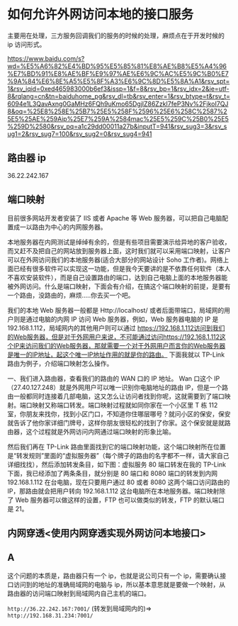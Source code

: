 # 如何允许外网访问本地的接口服务

主要用在处理，三方服务回调我们的服务的时候的处理，麻烦点在于开发时候的 ip 访问形式。

<https://www.baidu.com/s?wd=%E5%A6%82%E4%BD%95%E5%85%81%E8%AE%B8%E5%A4%96%E7%BD%91%E8%AE%BF%E9%97%AE%E6%9C%AC%E5%9C%B0%E7%9A%84%E6%8E%A5%E5%8F%A3%E6%9C%8D%E5%8A%A1&rsv_spt=1&rsv_iqid=0xed465983000b6ef3&issp=1&f=8&rsv_bp=1&rsv_idx=2&ie=utf-8&rqlang=cn&tn=baiduhome_pg&rsv_dl=tb&rsv_enter=1&rsv_btype=t&rsv_t=6094e1L3QavAxng0GaMHz6FQh9uKmo65DgjlZ86ZzkI7feP3Nv%2FjkoI7QJ8&oq=%25E8%258E%25B7%25E5%258F%2596%25E6%258C%2587%25E5%25AE%259Aip%25E7%259A%2584mac%25E5%259C%25B0%25E5%259D%2580&rsv_pq=a1c29dd00011a27b&inputT=941&rsv_sug3=3&rsv_sug1=2&rsv_sug7=100&rsv_sug2=0&rsv_sug4=941>

## 路由器 ip

36.22.242.167

## 端口映射

目前很多网站开发者安装了 IIS 或者 Apache 等 Web 服务器，可以把自己电脑配置成一以路由为中心的内网服务器。

本地服务器在内网测试是绰绰有余的，但是有些项目需要演示给异地的客户验收，而又赶不及把自己的网站放到服务器上面，这时我们就可以采用端口映射，让客户可以在外网访问我们的本地服务器(适合大部分的网站设计 Soho 工作者)。网络上面已经有很多软件可以实现这一功能，但是我今天要讲的是不依靠任何软件（本人不喜欢安装软件），而是自己设置路由的端口，达到自己电脑上面的本地服务器能被外网访问。什么是端口映射，下面会有介绍，在搞这个端口映射的前提，是要有一个路由，没路由的，麻烦…..你去买一个吧。

我们的本地 Web 服务器一般都是 Http://localhost/ 或者后面带端口，局域网的用户则是通过电脑的内网 IP 访问 Web 服务器，例如，Web 服务器电脑的 IP 是 192.168.1.112，局域网内的其他用户则可以通过 https://192.168.1.112访问到我们的Web服务器，但是对于外网用户来说，不可能通过访问https://192.168.1.112这个IP来访问我们的Web服务器，那就需要一个对于外网用户而言你的Web服务器是唯一的IP地址，起这个唯一IP地址作用的就是你的路由。 下面我就以 TP-Link 路由为例子，介绍端口映射怎么操作。

一、我们进入路由器，查看我们的路由的 WAN 口的 IP 地址。 Wan 口这个 IP（27.40.127.248）就是外网用户可以唯一识别你电脑地址的路由 IP，但是一个路由一般都同时连接着几部电脑，这又怎么让访问者找到你呢，这就需要到了端口映射。端口映射又称端口转发。端口映射过程就如同你家在一个小区里 T 栋 112 室，你朋友来找你，找到小区门口，不知道你住哪层哪号？就问小区的保安，保安就告诉了他你家详细门牌号，这样你朋友很轻松的找到了你家。这个保安就是就路由器，这个过程就是外网访问内网通过端口映射的形象比喻。

然后我们再在 TP-Link 路由里面找到它的端口映射功能，这个端口映射所在位置是“转发规则”里面的“虚拟服务器”（每个牌子的路由的名字都不一样，请大家自己详细找找），然后添加转发条目，如下图：虚拟服务 80 端口转发在我的 TP-Link 下面，我已经添加了两条条目，就分别是 80 端口和 8080 端口的转发到内网 192.168.1.112 在台电脑，现在只要用户通过 80 或者 8080 这两个端口访问路由的 IP，那路由就会把用户转向 192.168.1.112 这台电脑所在本地服务器。端口映射除了 Web 服务器可以做这样的设置，FTP 也可以做类似的转发，FTP 的默认端口是 21。

## 内网穿透<使用内网穿透实现外网访问本地接口>

## A

这个问题的本质是，路由器只有一个 ip，也就是说公司只有一个 ip，需要确认接口访问到的地址的准确局域网的电脑与 ip，所以基本意思就是要做一个映射，从路由器的访问端口映射到局域网内自己主机的端口。

`http://36.22.242.167:7001/` (转发到局域网内的)=> `http://192.168.31.234:7001/`
